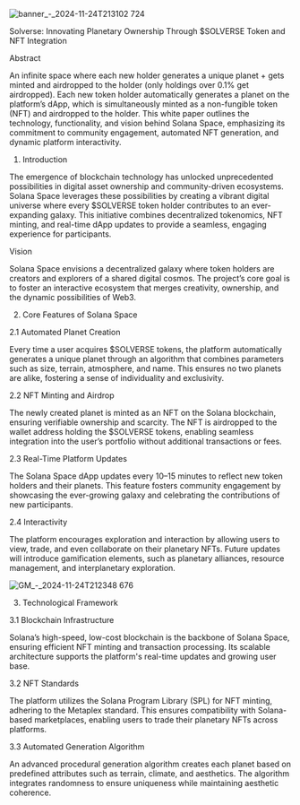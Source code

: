 ![banner_-_2024-11-24T213102 724]()

Solverse: Innovating Planetary Ownership Through $SOLVERSE Token and NFT Integration

Abstract

An infinite space where each new holder generates a unique planet + gets minted and airdropped to the holder (only holdings over 0.1% get airdropped). Each new token holder automatically generates a planet on the platform’s dApp, which is simultaneously minted as a non-fungible token (NFT) and airdropped to the holder. This white paper outlines the technology, functionality, and vision behind Solana Space, emphasizing its commitment to community engagement, automated NFT generation, and dynamic platform interactivity.



1) Introduction

The emergence of blockchain technology has unlocked unprecedented possibilities in digital asset ownership and community-driven ecosystems. Solana Space leverages these possibilities by creating a vibrant digital universe where every $SOLVERSE token holder contributes to an ever-expanding galaxy. This initiative combines decentralized tokenomics, NFT minting, and real-time dApp updates to provide a seamless, engaging experience for participants.

Vision

Solana Space envisions a decentralized galaxy where token holders are creators and explorers of a shared digital cosmos. The project’s core goal is to foster an interactive ecosystem that merges creativity, ownership, and the dynamic possibilities of Web3.

2) Core Features of Solana Space

2.1 Automated Planet Creation

Every time a user acquires $SOLVERSE tokens, the platform automatically generates a unique planet through an algorithm that combines parameters such as size, terrain, atmosphere, and name. This ensures no two planets are alike, fostering a sense of individuality and exclusivity.

2.2 NFT Minting and Airdrop

The newly created planet is minted as an NFT on the Solana blockchain, ensuring verifiable ownership and scarcity. The NFT is airdropped to the wallet address holding the $SOLVERSE tokens, enabling seamless integration into the user’s portfolio without additional transactions or fees.

2.3 Real-Time Platform Updates

The Solana Space dApp updates every 10–15 minutes to reflect new token holders and their planets. This feature fosters community engagement by showcasing the ever-growing galaxy and celebrating the contributions of new participants.

2.4 Interactivity

The platform encourages exploration and interaction by allowing users to view, trade, and even collaborate on their planetary NFTs. Future updates will introduce gamification elements, such as planetary alliances, resource management, and interplanetary exploration.



![GM_-_2024-11-24T212348 676]()

3) Technological Framework

3.1 Blockchain Infrastructure

Solana’s high-speed, low-cost blockchain is the backbone of Solana Space, ensuring efficient NFT minting and transaction processing. Its scalable architecture supports the platform's real-time updates and growing user base.

3.2 NFT Standards

The platform utilizes the Solana Program Library (SPL) for NFT minting, adhering to the Metaplex standard. This ensures compatibility with Solana-based marketplaces, enabling users to trade their planetary NFTs across platforms.

3.3 Automated Generation Algorithm

An advanced procedural generation algorithm creates each planet based on predefined attributes such as terrain, climate, and aesthetics. The algorithm integrates randomness to ensure uniqueness while maintaining aesthetic coherence.



